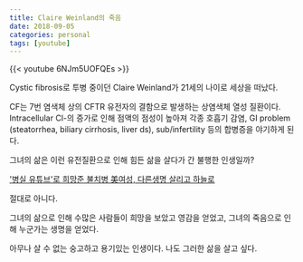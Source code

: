```yaml
---
title: Claire Weinland의 죽음
date: 2018-09-05
categories: personal
tags: [youtube]
---
```


{{< youtube 6NJm5UOFQEs >}}

Cystic fibrosis로 투병 중이던 Claire Weinland가 21세의 나이로 세상을 떠났다. 

CF는 7번 염색체 상의 CFTR 유전자의 결함으로 발생하는 상염색체 열성 질환이다. Intracellular Cl-의 증가로 인해 점액의 점성이 높아져 각종 호흡기 감염, GI problem (steatorrhea, biliary cirrhosis, liver ds), sub/infertility 등의 합병증을 야기하게 된다. 

그녀의 삶은 이런 유전질환으로 인해 힘든 삶을 살다가 간 불행한 인생일까? 

['병실 유튜브'로 희망준 불치병 美여성, 다른생명 살리고 하늘로](http://m.yna.co.kr/kr/contents/?cid=AKR20180904128000009)

절대로 아니다. 

그녀의 삶으로 인해 수많은 사람들이 희망을 보았고 영감을 얻었고, 그녀의 죽음으로 인해 누군가는 생명을 얻었다.

아무나 살 수 없는 숭고하고 용기있는 인생이다. 나도 그러한 삶을 살고 싶다. 